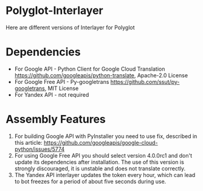 # Polyglot-Interlayer
Here are different versions of Interlayer for Polyglot
# Dependencies
* For Google API - Python Client for Google Cloud Translation https://github.com/googleapis/python-translate, Apache-2.0 License
* For Google Free API - Py-googletrans https://github.com/ssut/py-googletrans, MIT License
* For Yandex API - not required
# Assembly Features
1. For building Google API with PyInstaller you need to use fix, described in this article: https://github.com/googleapis/google-cloud-python/issues/5774
2. For using Google Free API you should select version 4.0.0rc1 and don't update its dependencies after installation. The use of this version is strongly discouraged, it is unstable and does not translate correctly.
3. The Yandex API interlayer updates the token every hour, which can lead to bot freezes for a period of about five seconds during use.
